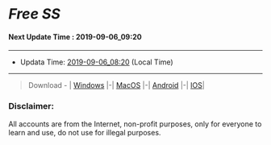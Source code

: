 
# *Free SS*

#### Next Update Time : 2019-09-06_09:20

---
* Updata Time: [2019-09-06_08:20](https://github.com/Geek-007/free-SS/blob/master/2019-09-06_08:20_FreeSS.txt) (Local Time)
---

> Download - | [Windows](https://github.com/shadowsocks/shadowsocks-windows/releases) |-| [MacOS](https://github.com/shadowsocks/shadowsocks-iOS/releases) |-| [Android](https://github.com/shadowsocks/shadowsocks-android/releases) |-| [IOS](https://itunes.apple.com/us/)|

### Disclaimer:
All accounts are from the Internet, non-profit purposes, only for everyone to learn and use, do not use for illegal purposes.
<br>
